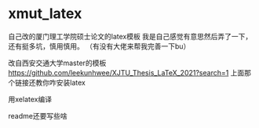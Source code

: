 # xmut_latex
自己改的厦门理工学院硕士论文的latex模板
我是自己感觉有意思然后弄了一下，还有挺多坑，慎用慎用。
（有没有大佬来帮我完善一下bu）

改自西安交通大学master的模板
https://github.com/leekunhwee/XJTU_Thesis_LaTeX_2021?search=1
上面那个链接还教你咋安装latex


用xelatex编译

readme还要写些啥



